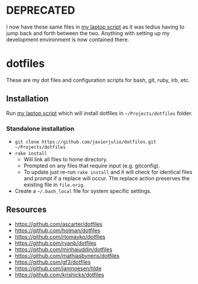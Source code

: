 # DEPRECATED

I now have these same files in [my laptop script](https://github.com/javierjulio/laptop) as it was tedius having to jump back and forth between the two. Anything with setting up my development environment is now contained there.

# dotfiles

These are my dot files and configuration scripts for bash, git, ruby, irb, etc.

## Installation

Run [my laptop script](https://github.com/javierjulio/laptop) which will install dotfiles in `~/Projects/dotfiles` folder.

### Standalone installation

* `git clone https://github.com/javierjulio/dotfiles.git ~/Projects/dotfiles`
* `rake install`
  * Will link all files to home directory.
  * Prompted on any files that require input (e.g. gitconfig).
  * To update just re-run `rake install` and it will check for identical files and prompt if a replace will occur. The replace action preserves the existing file in `file.orig`.
* Create a `~/.bash_local` file for system specific settings.

## Resources

* https://github.com/ascarter/dotfiles
* https://github.com/holman/dotfiles
* https://github.com/rtomayko/dotfiles
* https://github.com/ryanb/dotfiles
* https://github.com/minhajuddin/dotfiles
* https://github.com/mathiasbynens/dotfiles
* https://github.com/gf3/dotfiles
* https://github.com/janmoesen/tilde
* https://github.com/krishicks/dotfiles
